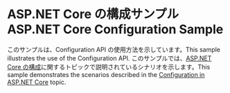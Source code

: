 # <a name="aspnet-core-configuration-sample"></a><span data-ttu-id="db975-101">ASP.NET Core の構成サンプル</span><span class="sxs-lookup"><span data-stu-id="db975-101">ASP.NET Core Configuration Sample</span></span>

<span data-ttu-id="db975-102">このサンプルは、Configuration API の使用方法を示しています。</span><span class="sxs-lookup"><span data-stu-id="db975-102">This sample illustrates the use of the Configuration API.</span></span> <span data-ttu-id="db975-103">このサンプルでは、[ASP.NET Core の構成](https://docs.microsoft.com/aspnet/core/fundamentals/configuration)に関するトピックで説明されているシナリオを示します。</span><span class="sxs-lookup"><span data-stu-id="db975-103">This sample demonstrates the scenarios described in the [Configuration in ASP.NET Core](https://docs.microsoft.com/aspnet/core/fundamentals/configuration) topic.</span></span>

